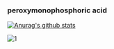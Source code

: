### peroxymonophosphoric acid

[![Anurag's github stats](https://github-readme-stats.vercel.app/api?username=phoshp&theme=midnight-purple&count_private=true&include_all_commits=true)](https://github.com/anuraghazra/github-readme-stats)

![1](https://github-readme-stats.vercel.app/api/top-langs/?username=phoshp&theme=midnight-purple)
